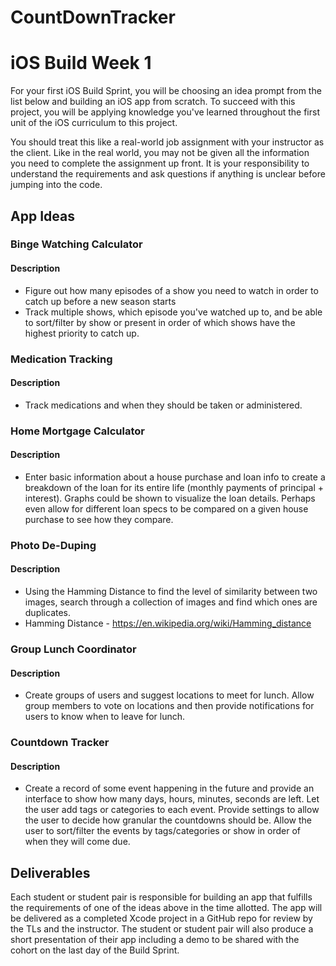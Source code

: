 # CountDownTracker

# iOS Build Week 1

For your first iOS Build Sprint, you will be choosing an idea prompt from the list below and building an iOS app from scratch. To succeed with this project, you will be applying knowledge you've learned throughout the first unit of the iOS curriculum to this project.

You should treat this like a real-world job assignment with your instructor as the client. Like in the real world, you may not be given all the information you need to complete the assignment up front. It is your responsibility to understand the requirements and ask questions if anything is unclear before jumping into the code.

## App Ideas

### Binge Watching Calculator
#### Description
- Figure out how many episodes of a show you need to watch in order to catch up before a new season starts
- Track multiple shows, which episode you've watched up to, and be able to sort/filter by show or present in order of which shows have the highest priority to catch up.

### Medication Tracking
#### Description
- Track medications and when they should be taken or administered.

### Home Mortgage Calculator
#### Description
- Enter basic information about a house purchase and loan info to create a breakdown of the loan for its entire life (monthly payments of principal + interest). Graphs could be shown to visualize the loan details. Perhaps even allow for different loan specs to be compared on a given house purchase to see how they compare.

### Photo De-Duping
#### Description
- Using the Hamming Distance to find the level of similarity between two images, search through a collection of images and find which ones are duplicates.
- Hamming Distance - https://en.wikipedia.org/wiki/Hamming_distance

### Group Lunch Coordinator
#### Description
- Create groups of users and suggest locations to meet for lunch. Allow group members to vote on locations and then provide notifications for users to know when to leave for lunch.

### Countdown Tracker
#### Description
- Create a record of some event happening in the future and provide an interface to show how many days, hours, minutes, seconds are left. Let the user add tags or categories to each event. Provide settings to allow the user to decide how granular the countdowns should be. Allow the user to sort/filter the events by tags/categories or show in order of when they will come due.

## Deliverables

Each student or student pair is responsible for building an app that fulfills the requirements of one of the ideas above in the time allotted. The app will be delivered as a completed Xcode project in a GitHub repo for review by the TLs and the instructor. The student or student pair will also produce a short presentation of their app including a demo to be shared with the cohort on the last day of the Build Sprint.
